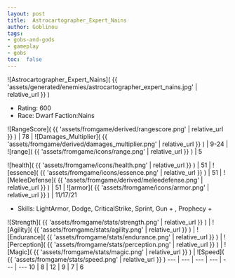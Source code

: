 ```yaml
---
layout: post
title:  Astrocartographer_Expert_Nains
author: Goblinou
tags:
- gobs-and-gods
- gameplay
- gobs
toc:  false
---
```


![Astrocartographer_Expert_Nains]( {{ 'assets/generated/enemies/astrocartographer_expert_nains.jpg' | relative_url }} )
- Rating: 600
- Race: Dwarf  Faction:Nains

![RangeScore]( {{ 'assets/fromgame/derived/rangescore.png' | relative_url }} ) | 78 | ![Damages_Multiplier]( {{ 'assets/fromgame/derived/damages_multiplier.png' | relative_url }} ) | 9-24 | ![range]( {{ 'assets/fromgame/icons/range.png' | relative_url }} ) | 5


![health]( {{ 'assets/fromgame/icons/health.png' | relative_url }} ) | 51 | ![essence]( {{ 'assets/fromgame/icons/essence.png' | relative_url }} ) | 51 | ![MeleeDefense]( {{ 'assets/fromgame/derived/meleedefense.png' | relative_url }} ) | 51 | ![armor]( {{ 'assets/fromgame/icons/armor.png' | relative_url }} ) | 11/17/21

* Skills: LightArmor, Dodge, CriticalStrike, Sprint, Gun + , Prophecy + 

![Strength]( {{ 'assets/fromgame/stats/strength.png' | relative_url }} ) | ![Agility]( {{ 'assets/fromgame/stats/agility.png' | relative_url }} ) | ![Endurance]( {{ 'assets/fromgame/stats/endurance.png' | relative_url }} ) | ![Perception]( {{ 'assets/fromgame/stats/perception.png' | relative_url }} ) | ![Magic]( {{ 'assets/fromgame/stats/magic.png' | relative_url }} ) | ![Speed]( {{ 'assets/fromgame/stats/speed.png' | relative_url }} )
--- | --- | --- | --- | --- | ---
10 | 8 | 12 | 9 | 7 | 6
